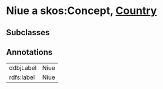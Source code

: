 # Niue a skos:Concept, [Country](/0.1/Country)

## Subclasses

## Annotations

|||
|-----|-----|
|ddbjLabel|Niue|
|rdfs:label|Niue|

